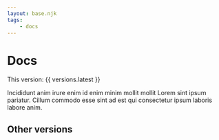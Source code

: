 ```yaml
---
layout: base.njk
tags: 
    - docs
---
```

# Docs

This version: {{ versions.latest }}

Incididunt anim irure enim id enim minim mollit mollit Lorem sint ipsum pariatur. Cillum commodo esse sint ad est qui consectetur ipsum laboris labore anim.


## Other versions
<ul id="versionsList">
</ul>
<script type="module" src="{{ 'versions.js' | addSiteRootPath }}"></script>
<script type="module" src="{{ 'site.js' | addSiteRootPath }}"></script>
<script type="module">
    import { getLatest, getReleases } from '{{ 'versions.js' | addSiteRootPath }}';
    import { getSitePath, getDocsPath } from '{{ 'site.js' | addSiteRootPath }}';
    document.addEventListener("DOMContentLoaded", e => {
        let versionsList = document.querySelector("#versionsList");
        let latest = getLatest();
        let releases = getReleases();
        let thisVersion = "{{ versions.latest }}";
        versionsList.innerHTML = `
            ${releases.map(release => {
                let href = getDocsPath(release);
                return release !== latest ? 
                    `<li>
                        <a href="${href}">${release}</a>
                        ${release === thisVersion ? 
                            `<span style="font-style: italic">&nbsp;(This)</span>` 
                            : ``
                        }
                    </li>
                    ` : '';                
            })
            .join('')
        }`;
    });
</script>




